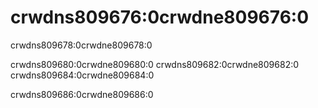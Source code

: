 # crwdns809676:0crwdne809676:0

<p class="description">crwdns809678:0crwdne809678:0</p>

crwdns809680:0crwdne809680:0 crwdns809682:0crwdne809682:0 crwdns809684:0crwdne809684:0

crwdns809686:0crwdne809686:0